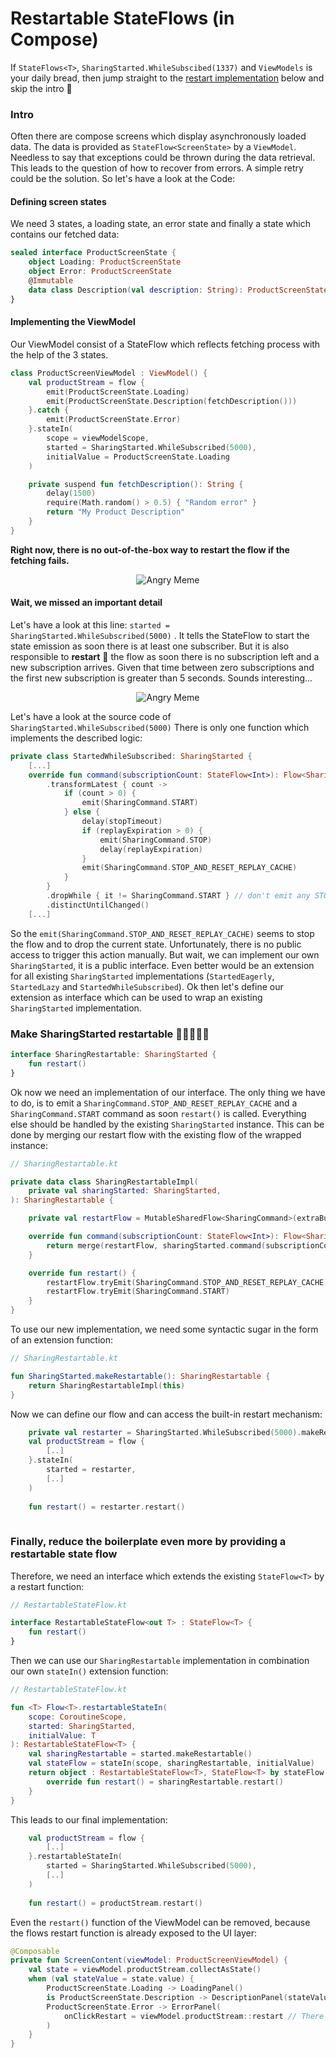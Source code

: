 # Restartable StateFlows (in Compose) #
If `StateFlows<T>`, `SharingStarted.WhileSubscibed(1337)` and `ViewModels` is your daily bread, 
then jump straight to the <a href="#intro">restart implementation</a> below and skip the intro 🧐 

### Intro ###
Often there are compose screens which display asynchronously loaded data. The data is provided as `StateFlow<ScreenState>` by a `ViewModel`. 
Needless to say that exceptions could be thrown during the data retrieval. This leads to the question of how to recover from errors. 
A simple retry could be the solution. So let's have a look at the Code:

#### Defining screen states ####
We need 3 states, a loading state, an error state and finally a state which contains our fetched data:
```kotlin
sealed interface ProductScreenState {
    object Loading: ProductScreenState
    object Error: ProductScreenState
    @Immutable
    data class Description(val description: String): ProductScreenState
}
```
#### Implementing the ViewModel ####
Our ViewModel consist of a StateFlow which reflects fetching process with the help of the 3 states.  
```kotlin
class ProductScreenViewModel : ViewModel() {
    val productStream = flow {
        emit(ProductScreenState.Loading)
        emit(ProductScreenState.Description(fetchDescription()))
    }.catch {
        emit(ProductScreenState.Error)
    }.stateIn(
        scope = viewModelScope,
        started = SharingStarted.WhileSubscribed(5000),
        initialValue = ProductScreenState.Loading
    )

    private suspend fun fetchDescription(): String {
        delay(1500)
        require(Math.random() > 0.5) { "Random error" }
        return "My Product Description"
    }
}
```
**Right now, there is no out-of-the-box way to restart the flow if the fetching fails.**
<p align="center">
    <img src="angry.svg" alt="Angry Meme">
</p>

#### Wait, we missed an important detail  ####
Let's have a look at this line: `started = SharingStarted.WhileSubscribed(5000)` .
It tells the StateFlow to start the state emission as soon there is at least one subscriber.
But it is also responsible to **restart** 🎉 the flow as soon there is no subscription left and a new subscription arrives.
Given that time between zero subscriptions and the first new subscription is greater than 5 seconds.
Sounds interesting...
<p align="center">
    <img src="thinking.svg" alt="Angry Meme">
</p>

Let's have a look at the source code of `SharingStarted.WhileSubscribed(5000)` 
There is only one function which implements the described logic:

```kotlin
private class StartedWhileSubscribed: SharingStarted {
    [...]
    override fun command(subscriptionCount: StateFlow<Int>): Flow<SharingCommand> = subscriptionCount
        .transformLatest { count ->
            if (count > 0) {
                emit(SharingCommand.START)
            } else {
                delay(stopTimeout)
                if (replayExpiration > 0) {
                    emit(SharingCommand.STOP)
                    delay(replayExpiration)
                }
                emit(SharingCommand.STOP_AND_RESET_REPLAY_CACHE)
            }
        }
        .dropWhile { it != SharingCommand.START } // don't emit any STOP/RESET_BUFFER to start with, only START
        .distinctUntilChanged()
    [...]
```

So the `emit(SharingCommand.STOP_AND_RESET_REPLAY_CACHE)` seems to stop the flow and to drop the current state. 
Unfortunately, there is no public access to trigger this action manually. 
But wait, we can implement our own `SharingStarted`, it is a public interface. 
Even better would be an extension for all existing `SharingStarted` implementations (`StartedEagerly`, `StartedLazy` and `StartedWhileSubscribed`).
Ok then let's define our extension as interface which can be used to wrap an existing `SharingStarted` implementation.

### Make SharingStarted restartable 🚂🌊🌊🌊🌊 ###
<a id='intro'></a>

```kotlin
interface SharingRestartable: SharingStarted {
    fun restart()
}
```

Ok now we need an implementation of our interface. 
The only thing we have to do, is to emit a `SharingCommand.STOP_AND_RESET_REPLAY_CACHE` and a `SharingCommand.START` command as soon `restart()` is called.
Everything else should be handled by the existing `SharingStarted` instance. 
This can be done by merging our restart flow with the existing flow of the wrapped instance:

```kotlin
// SharingRestartable.kt

private data class SharingRestartableImpl(
    private val sharingStarted: SharingStarted,
): SharingRestartable {

    private val restartFlow = MutableSharedFlow<SharingCommand>(extraBufferCapacity = 2)

    override fun command(subscriptionCount: StateFlow<Int>): Flow<SharingCommand> {
        return merge(restartFlow, sharingStarted.command(subscriptionCount))
    }

    override fun restart() {
        restartFlow.tryEmit(SharingCommand.STOP_AND_RESET_REPLAY_CACHE)
        restartFlow.tryEmit(SharingCommand.START)
    }
}
```

To use our new implementation, we need some syntactic sugar in the form of an extension function: 

```kotlin
// SharingRestartable.kt

fun SharingStarted.makeRestartable(): SharingRestartable {
    return SharingRestartableImpl(this)
}
```

Now we can define our flow and can access the built-in restart mechanism:

```kotlin
    private val restarter = SharingStarted.WhileSubscribed(5000).makeRestartable()
    val productStream = flow {
        [..]
    }.stateIn(
        started = restarter,
        [..]
    )
    
    fun restart() = restarter.restart()
    
```
### Finally, reduce the boilerplate even more by providing a restartable state flow ###

Therefore, we need an interface which extends the existing `StateFlow<T>` by a restart function:
```kotlin
// RestartableStateFlow.kt

interface RestartableStateFlow<out T> : StateFlow<T> {
    fun restart()
}
```
Then we can use our `SharingRestartable` implementation in combination our own `stateIn()` extension function:
```kotlin
// RestartableStateFlow.kt

fun <T> Flow<T>.restartableStateIn(
    scope: CoroutineScope,
    started: SharingStarted,
    initialValue: T
): RestartableStateFlow<T> {
    val sharingRestartable = started.makeRestartable()
    val stateFlow = stateIn(scope, sharingRestartable, initialValue)
    return object : RestartableStateFlow<T>, StateFlow<T> by stateFlow {
        override fun restart() = sharingRestartable.restart()
    }
}
```
This leads to our final implementation:

```kotlin
    val productStream = flow {
        [..]
    }.restartableStateIn(
        started = SharingStarted.WhileSubscribed(5000),
        [..]
    )
    
    fun restart() = productStream.restart()
```

Even the `restart()` function of the ViewModel can be removed, because the flows restart function is already exposed to the UI layer:

```kotlin
@Composable
private fun ScreenContent(viewModel: ProductScreenViewModel) {
    val state = viewModel.productStream.collectAsState()
    when (val stateValue = state.value) {
        ProductScreenState.Loading -> LoadingPanel()
        is ProductScreenState.Description -> DescriptionPanel(stateValue.description)
        ProductScreenState.Error -> ErrorPanel(
            onClickRestart = viewModel.productStream::restart // There we go :)
        ) 
    }
}
```
